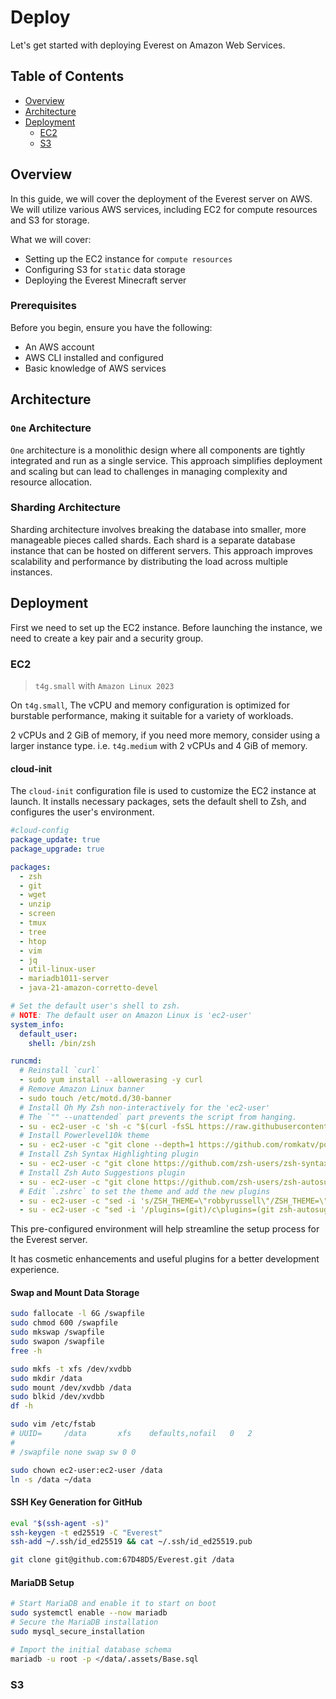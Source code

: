 # Deploy

Let's get started with deploying Everest on Amazon Web Services.

## Table of Contents

- [Overview](#overview)
- [Architecture](#architecture)
- [Deployment](#deployment)
  - [EC2](#ec2)
  - [S3](#s3)

## Overview

In this guide, we will cover the deployment of the Everest server on AWS. We will utilize various AWS services, including EC2 for compute resources and S3 for storage.

What we will cover:

- Setting up the EC2 instance for `compute resources`
- Configuring S3 for `static` data storage
- Deploying the Everest Minecraft server

### Prerequisites

Before you begin, ensure you have the following:

- An AWS account
- AWS CLI installed and configured
- Basic knowledge of AWS services

## Architecture

### `One` Architecture

`One` architecture is a monolithic design where all components are tightly integrated and run as a single service. This approach simplifies deployment and scaling but can lead to challenges in managing complexity and resource allocation.

### Sharding Architecture

Sharding architecture involves breaking the database into smaller, more manageable pieces called shards. Each shard is a separate database instance that can be hosted on different servers. This approach improves scalability and performance by distributing the load across multiple instances.

## Deployment

First we need to set up the EC2 instance. Before launching the instance, we need to create a key pair and a security group.

### EC2

> `t4g.small` with `Amazon Linux 2023`

On `t4g.small`, The vCPU and memory configuration is optimized for burstable performance, making it suitable for a variety of workloads.

2 vCPUs and 2 GiB of memory, if you need more memory, consider using a larger instance type. i.e. `t4g.medium` with 2 vCPUs and 4 GiB of memory.

#### cloud-init

The `cloud-init` configuration file is used to customize the EC2 instance at launch. It installs necessary packages, sets the default shell to Zsh, and configures the user's environment.

```yaml
#cloud-config
package_update: true
package_upgrade: true

packages:
  - zsh
  - git
  - wget
  - unzip
  - screen
  - tmux
  - tree
  - htop
  - vim
  - jq
  - util-linux-user
  - mariadb1011-server
  - java-21-amazon-corretto-devel

# Set the default user's shell to zsh.
# NOTE: The default user on Amazon Linux is 'ec2-user'
system_info:
  default_user:
    shell: /bin/zsh

runcmd:
  # Reinstall `curl`
  - sudo yum install --allowerasing -y curl
  # Remove Amazon Linux banner
  - sudo touch /etc/motd.d/30-banner
  # Install Oh My Zsh non-interactively for the 'ec2-user'
  # The `"" --unattended` part prevents the script from hanging.
  - su - ec2-user -c 'sh -c "$(curl -fsSL https://raw.githubusercontent.com/ohmyzsh/ohmyzsh/master/tools/install.sh)" "" --unattended'
  # Install Powerlevel10k theme
  - su - ec2-user -c "git clone --depth=1 https://github.com/romkatv/powerlevel10k.git ${ZSH_CUSTOM:-~/.oh-my-zsh/custom}/themes/powerlevel10k"
  # Install Zsh Syntax Highlighting plugin
  - su - ec2-user -c "git clone https://github.com/zsh-users/zsh-syntax-highlighting.git ${ZSH_CUSTOM:-~/.oh-my-zsh/custom}/plugins/zsh-syntax-highlighting"
  # Install Zsh Auto Suggestions plugin
  - su - ec2-user -c "git clone https://github.com/zsh-users/zsh-autosuggestions ${ZSH_CUSTOM:-~/.oh-my-zsh/custom}/plugins/zsh-autosuggestions"
  # Edit `.zshrc` to set the theme and add the new plugins
  - su - ec2-user -c "sed -i 's/ZSH_THEME=\"robbyrussell\"/ZSH_THEME=\"powerlevel10k\/powerlevel10k\"/' ~/.zshrc"
  - su - ec2-user -c "sed -i '/plugins=(git)/c\plugins=(git zsh-autosuggestions zsh-syntax-highlighting)' ~/.zshrc"
```

This pre-configured environment will help streamline the setup process for the Everest server.

It has cosmetic enhancements and useful plugins for a better development experience.

#### Swap and Mount Data Storage

```sh
sudo fallocate -l 6G /swapfile
sudo chmod 600 /swapfile
sudo mkswap /swapfile
sudo swapon /swapfile
free -h

sudo mkfs -t xfs /dev/xvdbb
sudo mkdir /data
sudo mount /dev/xvdbb /data
sudo blkid /dev/xvdbb
df -h

sudo vim /etc/fstab
# UUID=     /data       xfs    defaults,nofail   0   2
#
# /swapfile none swap sw 0 0

sudo chown ec2-user:ec2-user /data
ln -s /data ~/data
```

#### SSH Key Generation for GitHub

```sh
eval "$(ssh-agent -s)"
ssh-keygen -t ed25519 -C "Everest"
ssh-add ~/.ssh/id_ed25519 && cat ~/.ssh/id_ed25519.pub

git clone git@github.com:67D48D5/Everest.git /data
```

#### MariaDB Setup

```sh
# Start MariaDB and enable it to start on boot
sudo systemctl enable --now mariadb
# Secure the MariaDB installation
sudo mysql_secure_installation

# Import the initial database schema
mariadb -u root -p </data/.assets/Base.sql
```

### S3
